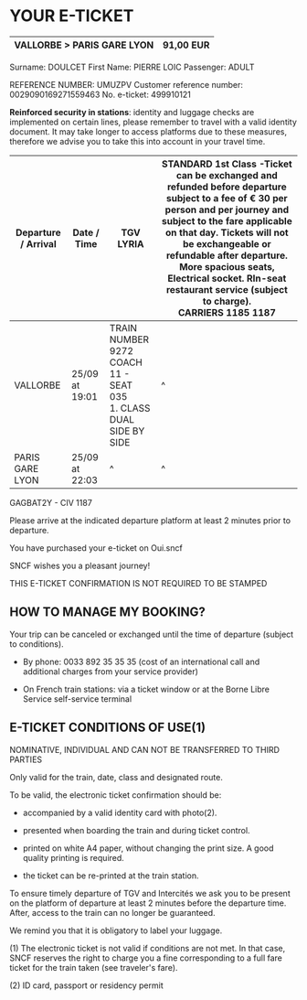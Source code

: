 # YOUR E-TICKET

| VALLORBE > PARIS GARE LYON | 91,00 EUR |  
|---|---|  


Surname: DOULCET
First Name: PIERRE LOIC
Passenger: ADULT

REFERENCE NUMBER: UMUZPV
Customer reference number: 0029090169271559463
No. e-ticket: 499910121

**Reinforced security in stations**: identity and luggage checks are implemented on certain lines, please remember to travel with a valid identity document. It may take longer to access platforms due to these measures, therefore we advise you to take this into account in your travel time.

| Departure / Arrival | Date / Time | TGV LYRIA | **STANDARD 1st Class** -Ticket can be exchanged and refunded before departure subject to a fee of € 30 per person and per journey and subject to the fare applicable on that day. Tickets will not be exchangeable or refundable after departure. More spacious seats, Electrical socket. RIn-seat restaurant service (subject to charge).<br/>CARRIERS 1185 1187 |  
|---|---|---|---|  
| VALLORBE | 25/09 at 19:01 | TRAIN NUMBER 9272<br/>COACH 11 - SEAT 035<br/>1. CLASS<br/>DUAL SIDE BY SIDE |^|                                                                                                        
| PARIS GARE LYON | 25/09 at 22:03 |^|^|

GAGBAT2Y - CIV 1187

Please arrive at the indicated departure platform at least 2 minutes prior to departure.

You have purchased your e-ticket on Oui.sncf

SNCF wishes you a pleasant journey!

THIS E-TICKET CONFIRMATION IS NOT REQUIRED TO BE STAMPED

## HOW TO MANAGE MY BOOKING?

Your trip can be canceled or exchanged until the time of departure (subject to conditions).

- By phone: 0033 892 35 35 35 (cost of an international call and additional charges from your service provider)

- On French train stations: via a ticket window or at the Borne Libre Service self-service terminal

## E-TICKET CONDITIONS OF USE(1)

NOMINATIVE, INDIVIDUAL AND CAN NOT BE TRANSFERRED TO THIRD PARTIES

Only valid for the train, date, class and designated route.

To be valid, the electronic ticket confirmation should be:

- accompanied by a valid identity card with photo(2).

- presented when boarding the train and during ticket control.

- printed on white A4 paper, without changing the print size. A good quality printing is required.

- the ticket can be re-printed at the train station.

To ensure timely departure of TGV and Intercités we ask you to be present on the platform of departure at least 2 minutes before the departure time. After, access to the train can no longer be guaranteed.

We remind you that it is obligatory to label your luggage.

(1) The electronic ticket is not valid if conditions are not met. In that case, SNCF reserves the right to charge you a fine corresponding to a full fare ticket for the train taken (see traveler's fare).

(2) ID card, passport or residency permit
